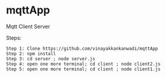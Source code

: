 # mqttApp
Mqtt Client Server

Steps:

```
Step 1: Clone https://github.com/vinayakkankanwadi/mqttApp
Step 2: npm install
Step 3: cd server ; node server.js
Step 4: open one more terminal; cd client ; node client2.js
Step 5: open one more terminal; cd client ; node client1.js
```
